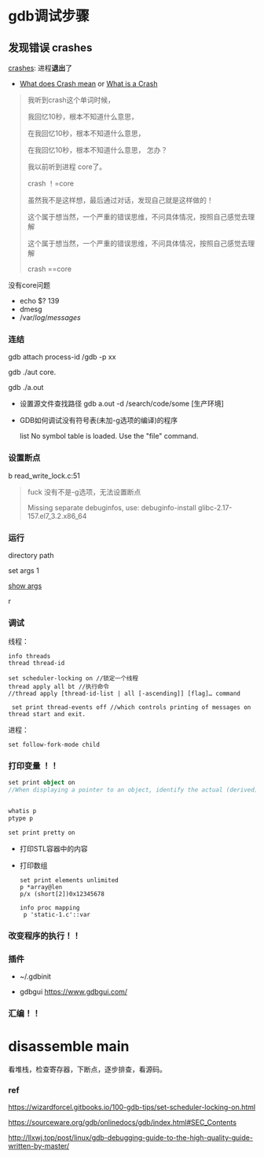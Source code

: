 # gdb调试步骤

## 发现错误  crashes



 [crashes](https://en.wikipedia.org/wiki/Crash_(computing)): 进程**退出**了

- [What does Crash mean](https://www.techopedia.com/definition/13399/crash) or [What is a Crash](https://www.techopedia.com/definition/13399/crash)

> 我听到crash这个单词时候，
>
> 我回忆10秒，根本不知道什么意思，
>
> 在我回忆10秒，根本不知道什么意思，
>
> 在我回忆10秒，根本不知道什么意思， 怎办？
>
> 我以前听到进程 core了。
>
> crash ！=core
>
> 虽然我不是这样想，最后通过对话，发现自己就是这样做的！
>
> 
>
> 这个属于想当然，一个严重的错误思维，不问具体情况，按照自己感觉去理解
>
> 这个属于想当然，一个严重的错误思维，不问具体情况，按照自己感觉去理解
>
> crash ==core



没有core问题

- echo $? 139  
- dmesg 
- /var/*log*/*messages*







### 连结



gdb attach process-id /gdb -p xx

gdb ./aut  core.

gdb ./a.out



- 设置源文件查找路径 gdb  a.out -d /search/code/some [生产环境]

- GDB如何调试没有符号表(未加-g选项的编译)的程序

  list
  No symbol table is loaded.  Use the "file" command.
  
  

### 设置断点



b read_write_lock.c:51



> fuck 没有不是-g选项，无法设置断点
>
> Missing separate debuginfos, use: debuginfo-install glibc-2.17-157.el7_3.2.x86_64

### 运行

 directory  path

set args 1

[show args](https://sourceware.org/gdb/onlinedocs/gdb/Arguments.html#Arguments)

r

### 调试

线程：

```shell
info threads
thread thread-id

set scheduler-locking on //锁定一个线程
thread apply all bt //执行命令 
//thread apply [thread-id-list | all [-ascending]] [flag]… command

 set print thread-events off //which controls printing of messages on thread start and exit.
```



进程：

```
set follow-fork-mode child
```

### 打印变量 ！！

```scala
set print object on 
//When displaying a pointer to an object, identify the actual (derived) type of the object rather than the declared type, using the virtual function table


whatis p
ptype p

set print pretty on
```



- 打印STL容器中的内容

- 打印数组

  ```
  set print elements unlimited
  p *array@len
  p/x (short[2])0x12345678
   
  info proc mapping
   p 'static-1.c'::var
  ```







### 改变程序的执行！！

### 插件

- ~/.gdbinit 

- gdbgui https://www.gdbgui.com/

  

### 汇编！！

# disassemble main 





看堆栈，检查寄存器，下断点，逐步排查，看源码。



### ref



https://wizardforcel.gitbooks.io/100-gdb-tips/set-scheduler-locking-on.html

https://sourceware.org/gdb/onlinedocs/gdb/index.html#SEC_Contents

http://llxwj.top/post/linux/gdb-debugging-guide-to-the-high-quality-guide-written-by-master/

